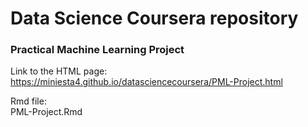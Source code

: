 Data Science Coursera repository
================================

### Practical Machine Learning Project

Link to the HTML page:  
https://miniesta4.github.io/datasciencecoursera/PML-Project.html

Rmd file:  
PML-Project.Rmd
